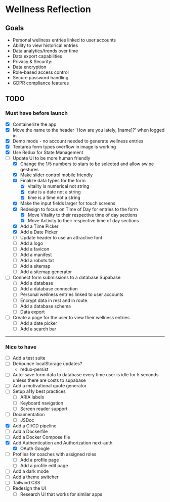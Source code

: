 # Wellness Reflection

## Goals
- Personal wellness entries linked to user accounts
- Ability to view historical entries
- Data analytics/trends over time
- Data export capabilities
- Privacy & Security:
- Data encryption
- Role-based access control
- Secure password handling
- GDPR compliance features

## TODO

### Must have before launch
- [x] Containerize the app
- [x] Move the name to the header 'How are you lately, [name]?' when logged in
- [x] Demo mode - no account needed to generate wellness entries
- [x] Textarea form types overflow in image is working
- [x] Use Redux for State Management
- [ ] Update UI to be more human friendly
    - [x] Change the 1/5 numbers to stars to be selected and allow swipe gestures
    - [x] Make slider control mobile friendly
    - [x] Finalize data types for the form
        - [x] vitality is numerical not string
        - [x] date is a date not a string
        - [x] time is a time not a string
    - [x] Make the input fields larger for touch screens
    - [x] Redesign to focus on Time of Day for entries to the form
        - [x] Move Vitality to their respective time of day sections
        - [x] Move Activity to their respective time of day sections
    - [X] Add a Time Picker
    - [x] Add a Date Picker
    - [ ] Update header to use an attractive font
    - [ ] Add a logo
    - [ ] Add a favicon
    - [ ] Add a manifest
    - [ ] Add a robots.txt
    - [ ] Add a sitemap
    - [ ] Add a sitemap generator
- [ ] Connect form submissions to a database Supabase
    - [ ] Add a database
    - [ ] Add a database connection
    - [ ] Personal wellness entries linked to user accounts
    - [ ] Encrypt data in rest and in route.
    - [ ] Add a database schema
    - [ ] Data export
- [ ] Create a page for the user to view their wellness entries
    - [ ] Add a date picker
    - [ ] Add a search bar

----
### Nice to have
- [ ] Add a test suite
- [ ] Debounce localStorage updates?
    - redux-persist
- [ ] Auto-save form data to database every time user is idle for 5 seconds unless there are costs to supabase
- [ ] Add a motivational quote generator
- [ ] Setup a11y best practices
    - [ ] ARIA labels
    - [ ] Keyboard navigation
    - [ ] Screen reader support
- [ ] Documentation
    - [ ] JSDoc
- [x] Add a CI/CD pipeline
- [ ] Add a Dockerfile
- [ ] Add a Docker Compose file
- [x] Add Authentication and Authorization next-auth
    - [x] OAuth Google
- [ ] Profiles for coaches with assigned roles
    - [ ] Add a profile page
    - [ ] Add a profile edit page
- [ ] Add a dark mode
- [ ] Add a theme switcher
- [ ] Tailwind CSS
- [ ] Redesign the UI
    - [ ] Research UI that works for similar apps